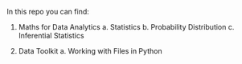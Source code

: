 In this repo you can find:
1. Maths for Data Analytics
   a. Statistics
   b. Probability Distribution
   c. Inferential Statistics

2. Data Toolkit
   a. Working with Files in Python
